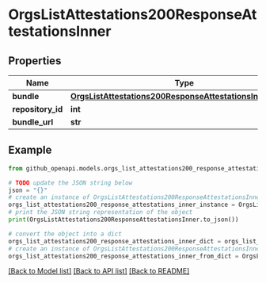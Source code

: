 # OrgsListAttestations200ResponseAttestationsInner


## Properties

Name | Type | Description | Notes
------------ | ------------- | ------------- | -------------
**bundle** | [**OrgsListAttestations200ResponseAttestationsInnerBundle**](OrgsListAttestations200ResponseAttestationsInnerBundle.md) |  | [optional] 
**repository_id** | **int** |  | [optional] 
**bundle_url** | **str** |  | [optional] 

## Example

```python
from github_openapi.models.orgs_list_attestations200_response_attestations_inner import OrgsListAttestations200ResponseAttestationsInner

# TODO update the JSON string below
json = "{}"
# create an instance of OrgsListAttestations200ResponseAttestationsInner from a JSON string
orgs_list_attestations200_response_attestations_inner_instance = OrgsListAttestations200ResponseAttestationsInner.from_json(json)
# print the JSON string representation of the object
print(OrgsListAttestations200ResponseAttestationsInner.to_json())

# convert the object into a dict
orgs_list_attestations200_response_attestations_inner_dict = orgs_list_attestations200_response_attestations_inner_instance.to_dict()
# create an instance of OrgsListAttestations200ResponseAttestationsInner from a dict
orgs_list_attestations200_response_attestations_inner_from_dict = OrgsListAttestations200ResponseAttestationsInner.from_dict(orgs_list_attestations200_response_attestations_inner_dict)
```
[[Back to Model list]](../README.md#documentation-for-models) [[Back to API list]](../README.md#documentation-for-api-endpoints) [[Back to README]](../README.md)


